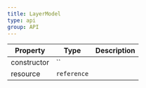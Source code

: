 ```yaml
---
title: LayerModel
type: api
group: API
---
```


Property | Type | Description 
---|---|---
constructor | `` |
resource | `reference` |
